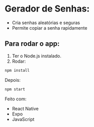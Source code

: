 # Gerador de Senhas:
- Cria senhas aleatórias e seguras
- Permite copiar a senha rapidamente

## Para rodar o app:
1.  Ter o Node.js instalado.
2.  Rodar:

```bash
npm install
```
Depois:
```bash
npm start
```
Feito com:
- React Native
- Expo
- JavaScript